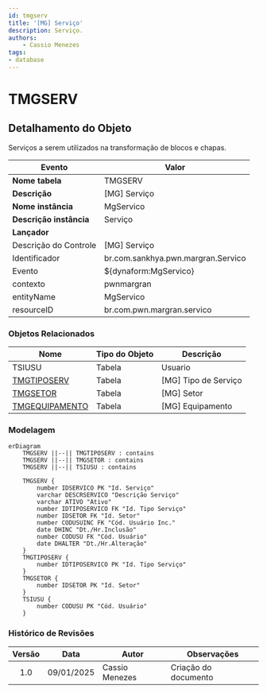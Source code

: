 ```yaml
---
id: tmgserv
title: '[MG] Serviço'
description: Serviço.
authors:
    - Cassio Menezes
tags: 
- database
---
```

# TMGSERV

## Detalhamento do Objeto

Serviços a serem utilizados na transformação de blocos e chapas.

| Evento | Valor |
|--|--|
| **Nome tabela** | TMGSERV |
| **Descrição** | [MG] Serviço |
| **Nome instância** | MgServico |
| **Descrição instância** | Serviço |
| **Lançador** |
| Descrição do Controle | [MG] Serviço |
| Identificador | br.com.sankhya.pwn.margran.Servico |
| Evento | ${dynaform:MgServico} |
| contexto | pwnmargran |
| entityName | MgServico |
| resourceID | br.com.pwn.margran.servico |

### Objetos Relacionados

| Nome | Tipo do Objeto | Descrição |
|--|--|--|
| TSIUSU | Tabela | Usuario |
| [TMGTIPOSERV](TMGTIPOSERV.md) | Tabela | [MG] Tipo de Serviço |
| [TMGSETOR](TMGSETOR.md) | Tabela | [MG] Setor |
| [TMGEQUIPAMENTO](TMGEQUIPAMENTO.md) | Tabela | [MG] Equipamento |

### Modelagem

```mermaid
erDiagram
    TMGSERV ||--|| TMGTIPOSERV : contains
    TMGSERV ||--|| TMGSETOR : contains
    TMGSERV ||--|| TSIUSU : contains

	TMGSERV {
		number IDSERVICO PK "Id. Serviço"
        varchar DESCRSERVICO "Descrição Serviço"
        varchar ATIVO "Ativo"
		number IDTIPOSERVICO FK "Id. Tipo Serviço"
		number IDSETOR FK "Id. Setor"
        number CODUSUINC FK "Cód. Usuário Inc."
        date DHINC "Dt./Hr.Inclusão"
        number CODUSU FK "Cód. Usuário"
        date DHALTER "Dt./Hr.Alteração"
	}
	TMGTIPOSERV {
		number IDTIPOSERVICO PK "Id. Tipo Serviço"
	}
	TMGSETOR {
		number IDSETOR PK "Id. Setor"
	}
    TSIUSU {
        number CODUSU PK "Cód. Usuário"
    }
```

### Histórico de Revisões

| Versão | Data | Autor | Observações |
|:--:|:--:|--|--|
| 1.0 | 09/01/2025 | Cassio Menezes | Criação do documento |
